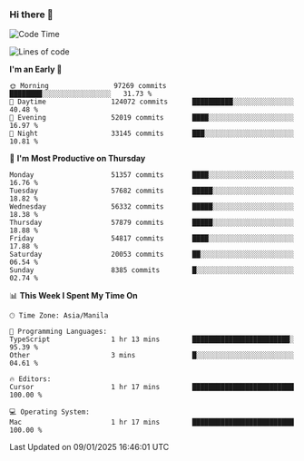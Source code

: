 ### Hi there 👋

<!--START_SECTION:waka-->
![Code Time](http://img.shields.io/badge/Code%20Time-5%2C765%20hrs%2026%20mins-blue)

![Lines of code](https://img.shields.io/badge/From%20Hello%20World%20I%27ve%20Written-117.7%20million%20lines%20of%20code-blue)

**I'm an Early 🐤** 

```text
🌞 Morning                97269 commits       ████████░░░░░░░░░░░░░░░░░   31.73 % 
🌆 Daytime                124072 commits      ██████████░░░░░░░░░░░░░░░   40.48 % 
🌃 Evening                52019 commits       ████░░░░░░░░░░░░░░░░░░░░░   16.97 % 
🌙 Night                  33145 commits       ███░░░░░░░░░░░░░░░░░░░░░░   10.81 % 
```
📅 **I'm Most Productive on Thursday** 

```text
Monday                   51357 commits       ████░░░░░░░░░░░░░░░░░░░░░   16.76 % 
Tuesday                  57682 commits       █████░░░░░░░░░░░░░░░░░░░░   18.82 % 
Wednesday                56332 commits       █████░░░░░░░░░░░░░░░░░░░░   18.38 % 
Thursday                 57879 commits       █████░░░░░░░░░░░░░░░░░░░░   18.88 % 
Friday                   54817 commits       ████░░░░░░░░░░░░░░░░░░░░░   17.88 % 
Saturday                 20053 commits       ██░░░░░░░░░░░░░░░░░░░░░░░   06.54 % 
Sunday                   8385 commits        █░░░░░░░░░░░░░░░░░░░░░░░░   02.74 % 
```


📊 **This Week I Spent My Time On** 

```text
🕑︎ Time Zone: Asia/Manila

💬 Programming Languages: 
TypeScript               1 hr 13 mins        ████████████████████████░   95.39 % 
Other                    3 mins              █░░░░░░░░░░░░░░░░░░░░░░░░   04.61 % 

🔥 Editors: 
Cursor                   1 hr 17 mins        █████████████████████████   100.00 % 

💻 Operating System: 
Mac                      1 hr 17 mins        █████████████████████████   100.00 % 
```


 Last Updated on 09/01/2025 16:46:01 UTC
<!--END_SECTION:waka-->


<!--
**rad182/rad182** is a ✨ _special_ ✨ repository because its `README.md` (this file) appears on your GitHub profile.

Here are some ideas to get you started:

- 🔭 I’m currently working on ...
- 🌱 I’m currently learning ...
- 👯 I’m looking to collaborate on ...
- 🤔 I’m looking for help with ...
- 💬 Ask me about ...
- 📫 How to reach me: ...
- 😄 Pronouns: ...
- ⚡ Fun fact: ...
-->
